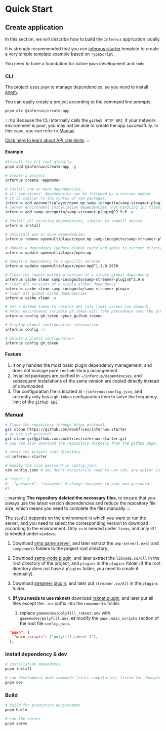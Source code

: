 # Quick Start

## Create application

In this section, we will describe how to build the `Infernus` application locally.

It is strongly recommended that you use [infernus-starter](https://github.com/dockfries/infernus-starter) template to create a very simple template example based on `TypeScript`.

You need to have a foundation for native `pawn` development and `node`.

### CLI

The project uses `pnpm` to manage dependencies, so you need to install [pnpm](https://pnpm.io/).

You can easily create a project according to the command line prompts.

```sh
pnpm dlx @infernus/create-app
```

::: tip
Because the CLI internally calls the `github HTTP API`, if your network environment is poor, you may not be able to create the app successfully. In this case, you can refer to [Manual](#manual).

[Click here to learn about API rate limits](https://docs.github.com/en/rest/using-the-rest-api/rate-limits-for-the-rest-api?apiVersion=2022-11-28#about-primary-rate-limits)
:::

#### Example

```sh
#Install the CLI tool globally
pnpm add @infernus/create-app -g

# Create a project
infernus create <appName>

# Install one or more dependencies, 
# all operations' dependencies can be followed by a version number, 
# it is similar to the syntax of npm packages.
infernus add openmultiplayer/open.mp samp-incognito/samp-streamer-plugin@^2.9.6
# Server environment installation dependencies (not handling inc files)
infernus add samp-incognito/samp-streamer-plugin@^2.9.6 -p

# Install all existing dependencies, similar to sampctl ensure
infernus install

# Uninstall one or more dependencies
infernus remove openmultiplayer/open.mp samp-incognito/samp-streamer-plugin@^2.9.6

# Update a dependency (update global cache and apply to current directory)
infernus update openmultiplayer/open.mp

# Update a dependency to a specific version
infernus update openmultiplayer/open.mp@^1.2.0.2670

# Clear the lowest matching version of a single global dependency
infernus cache clean samp-incognito/samp-streamer-plugin@^2.9.6
# Clear all versions of a single global dependency
infernus cache clean samp-incognito/samp-streamer-plugin
# Clear all global cache dependencies
infernus cache clean -a

# Set a GitHub token to resolve API rate limit issues (on-demand).
# Note: environment variable gh_token will take precedence over the global config.
infernus config gh_token <your_github_token>

# Display global configuration information
infernus config -l

# Delete a global configuration
infernus config gh_token
```

#### Feature

1. It only handles the most basic plugin dependency management, and does not manage pure `include` library management.
2. Installed packages are cached in `~/infernus/dependencies`, and subsequent installations of the same version are copied directly instead of downloaded.
3. The configuration file is located at `~/infernus/config.json`, and currently only has a `gh_token` configuration item to solve the frequency limit of the `github api`.

### Manual

```sh
# Clone the repository through https protocol.
git clone https://github.com/dockfries/infernus-starter
# or use ssh protocol.
git clone git@github.com:dockfries/infernus-starter.git
# you can also download the repository directly from the github page.

# enter the project root directory.
cd infernus-starter

# modify the rcon password in config.json.
vim config.json # you don't necessarily need to use vim, any editor is fine.

# "rcon": {
#   "password": "changeme" # change changeme to your own password.
#}
```

:::warning
**The repository deleted the necessary files**, to ensure that you always use the latest version dependencies and reduce the repository file size, which means you need to complete the files manually
:::

The `so/dll` depends on the environment in which you want to run the server, and you need to select the corresponding version to download according to the environment. Only `so` is needed under `linux`, and only `dll` is needed under `windows`.

1. Download [omp game server](https://github.com/openmultiplayer/open.mp/releases), and later extract the `omp-server[.exe]` and `components` folders to the project root directory.

2. Download [samp-node plugin](https://github.com/AmyrAhmady/samp-node/releases), and later extract the `libnode.so/dll` in the root directory of the project, and `plugins` in the `plugins` folder (if the root directory does not have a `plugins` folder, you need to create it manually).

3. Download [streamer plugin](https://github.com/samp-incognito/samp-streamer-plugin/releases), and later put `streamer.so/dll` in the `plugins` folder.

4. **(If you needs to use raknet)** download [raknet plugin](https://github.com/katursis/Pawn.RakNet/releases), and later put all files except the `.inc` suffix into the `components` folder.
   1. replace `gamemodes/polyfill_raknet.amx` with `gamemodes/polyfill.amx`, **or** modify the `pawn.main_scripts` section of the root file `config.json`.

```json
  "pawn": {
    "main_scripts": ["polyfill_raknet 1"],
  },
```

### Install dependency & dev

```sh
# installation dependency
pnpm install

# run development mode commands (start compilation, listen for changes and restart automatically)
pnpm dev
```

### Build

```sh
# build for production environment
pnpm build

# run the server
pnpm serve
```
